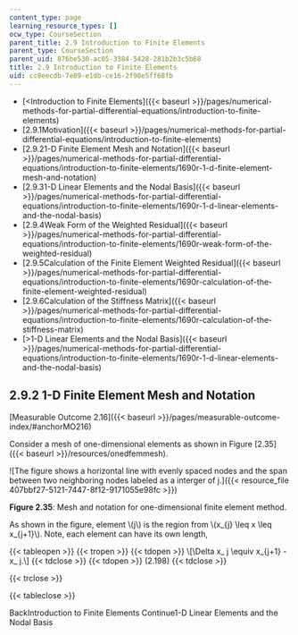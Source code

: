 ```yaml
---
content_type: page
learning_resource_types: []
ocw_type: CourseSection
parent_title: 2.9 Introduction to Finite Elements
parent_type: CourseSection
parent_uid: 876be530-ac05-3384-5428-281b2b3c5b68
title: 2.9 Introduction to Finite Elements
uid: cc8eecdb-7e89-e1db-ce16-2f90e5ff68fb
---
```


*   [\<Introduction to Finite Elements]({{< baseurl >}}/pages/numerical-methods-for-partial-differential-equations/introduction-to-finite-elements)
*   [2.9.1Motivation]({{< baseurl >}}/pages/numerical-methods-for-partial-differential-equations/introduction-to-finite-elements)
*   [2.9.21-D Finite Element Mesh and Notation]({{< baseurl >}}/pages/numerical-methods-for-partial-differential-equations/introduction-to-finite-elements/1690r-1-d-finite-element-mesh-and-notation)
*   [2.9.31-D Linear Elements and the Nodal Basis]({{< baseurl >}}/pages/numerical-methods-for-partial-differential-equations/introduction-to-finite-elements/1690r-1-d-linear-elements-and-the-nodal-basis)
*   [2.9.4Weak Form of the Weighted Residual]({{< baseurl >}}/pages/numerical-methods-for-partial-differential-equations/introduction-to-finite-elements/1690r-weak-form-of-the-weighted-residual)
*   [2.9.5Calculation of the Finite Element Weighted Residual]({{< baseurl >}}/pages/numerical-methods-for-partial-differential-equations/introduction-to-finite-elements/1690r-calculation-of-the-finite-element-weighted-residual)
*   [2.9.6Calculation of the Stiffness Matrix]({{< baseurl >}}/pages/numerical-methods-for-partial-differential-equations/introduction-to-finite-elements/1690r-calculation-of-the-stiffness-matrix)
*   [\>1-D Linear Elements and the Nodal Basis]({{< baseurl >}}/pages/numerical-methods-for-partial-differential-equations/introduction-to-finite-elements/1690r-1-d-linear-elements-and-the-nodal-basis)

2.9.2 1-D Finite Element Mesh and Notation
------------------------------------------

[Measurable Outcome 2.16]({{< baseurl >}}/pages/measurable-outcome-index/#anchorMO216)

Consider a mesh of one-dimensional elements as shown in Figure [2.35]({{< baseurl >}}/resources/onedfemmesh).

![The figure shows a horizontal line with evenly spaced nodes and the span between two neighboring nodes labeled as a interger of j.]({{< resource_file 407bbf27-5121-7447-8f12-9171055e98fc >}})

**Figure 2.35**: Mesh and notation for one-dimensional finite element method.

As shown in the figure, element \\(j\\) is the region from \\(x\_{j} \\leq x \\leq x\_{j+1}\\). Note, each element can have its own length,

{{< tableopen >}}
{{< tropen >}}
{{< tdopen >}}
\\\[\\Delta x\_ j \\equiv x\_{j+1} - x\_ j.\\\]
{{< tdclose >}}
{{< tdopen >}}
(2.198)
{{< tdclose >}}

{{< trclose >}}

{{< tableclose >}}

BackIntroduction to Finite Elements Continue1-D Linear Elements and the Nodal Basis